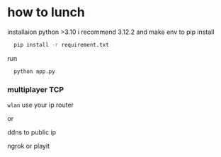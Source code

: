 # how to lunch
installaion python >3.10 i recommend 3.12.2 
and make env to pip install
```cmd
  pip install -r requirement.txt
```

run
```cmd
  python app.py
```

### multiplayer TCP
`wlan` use your ip router

or

ddns to public ip 

ngrok or playit
